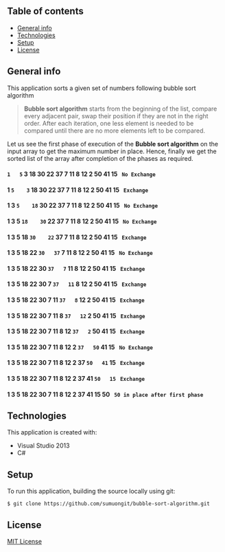## Table of contents
* [General info](#general-info)
* [Technologies](#technologies)
* [Setup](#setup)
* [License](#license)

## General info
This application sorts a given set of numbers following bubble sort algorithm

>**Bubble sort algorithm** starts from the beginning of the list, compare every adjacent pair, swap their position if they are not in the right order. After each iteration, one less element is needed to be compared until there are no more elements left to be compared.

Let us see the first phase of execution of the **Bubble sort algorithm** on the input array to get the maximum number in place. Hence, finally we get the sorted list of the array after completion of the phases as required.

#### `1   5`   3    18    30    22   37   7    11   8    12   2    50   41   15&nbsp;&nbsp;&nbsp;`No Exchange`<br/>
#### 1  `5    3`   18    30    22   37   7    11   8    12   2    50   41   15&nbsp;&nbsp;&nbsp;`Exchange`<br/>
#### 1   3   `5    18`   30    22   37   7    11   8    12   2    50   41   15&nbsp;&nbsp;&nbsp;`No Exchange`<br/>
#### 1   3    5   `18    30`   22   37   7    11   8    12   2    50   41   15&nbsp;&nbsp;&nbsp;`No Exchange`<br/>
#### 1   3    5    18   `30    22`  37   7    11   8    12   2    50   41   15&nbsp;&nbsp;&nbsp;`Exchange`<br/>
#### 1   3    5    18    22   `30   37`  7    11   8    12   2    50   41   15&nbsp;&nbsp;&nbsp;`No Exchange`<br/>
#### 1   3    5    18    22    30  `37   7`   11   8    12   2    50   41   15&nbsp;&nbsp;&nbsp;`Exchange`<br/>
#### 1   3    5    18    22    30   7   `37   11`  8    12   2    50   41   15&nbsp;&nbsp;&nbsp;`Exchange`<br/>
#### 1   3    5    18    22    30   7    11  `37   8`   12   2    50   41   15&nbsp;&nbsp;&nbsp;`Exchange`<br/>
#### 1   3    5    18    22    30   7    11   8   `37   12`  2    50   41   15&nbsp;&nbsp;&nbsp;`Exchange`<br/>
#### 1   3    5    18    22    30   7    11   8    12  `37   2`   50   41   15&nbsp;&nbsp;&nbsp;`Exchange`<br/>
#### 1   3    5    18    22    30   7    11   8    12   2   `37   50`  41   15&nbsp;&nbsp;&nbsp;`No Exchange`<br/>
#### 1   3    5    18    22    30   7    11   8    12   2    37  `50   41`  15&nbsp;&nbsp;&nbsp;`Exchange`<br/>
#### 1   3    5    18    22    30   7    11   8    12   2    37   41  `50   15`&nbsp;&nbsp;&nbsp;`Exchange`<br/>
#### 1   3    5    18    22    30   7    11   8    12   2    37   41   15   50&nbsp;&nbsp;&nbsp;`50 in place after first phase`

## Technologies
This application is created with:
* Visual Studio 2013
* C# 
	
## Setup
To run this application, building the source locally using git:

```
$ git clone https://github.com/sumuongit/bubble-sort-algorithm.git

```

## License
[MIT License](https://github.com/sumuongit/bubble-sort-algorithm/blob/master/LICENSE)
